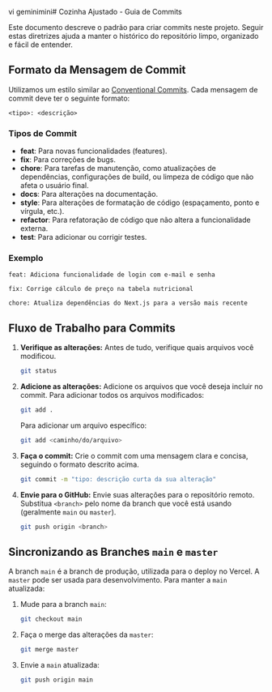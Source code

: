 vi geminimini# Cozinha Ajustado - Guia de Commits

Este documento descreve o padrão para criar commits neste projeto. Seguir estas diretrizes ajuda a manter o histórico do repositório limpo, organizado e fácil de entender.

## Formato da Mensagem de Commit

Utilizamos um estilo similar ao [Conventional Commits](https://www.conventionalcommits.org/). Cada mensagem de commit deve ter o seguinte formato:

```
<tipo>: <descrição>
```

### Tipos de Commit

*   **feat**: Para novas funcionalidades (features).
*   **fix**: Para correções de bugs.
*   **chore**: Para tarefas de manutenção, como atualizações de dependências, configurações de build, ou limpeza de código que não afeta o usuário final.
*   **docs**: Para alterações na documentação.
*   **style**: Para alterações de formatação de código (espaçamento, ponto e vírgula, etc.).
*   **refactor**: Para refatoração de código que não altera a funcionalidade externa.
*   **test**: Para adicionar ou corrigir testes.

### Exemplo

```
feat: Adiciona funcionalidade de login com e-mail e senha
```

```
fix: Corrige cálculo de preço na tabela nutricional
```

```
chore: Atualiza dependências do Next.js para a versão mais recente
```

## Fluxo de Trabalho para Commits

1.  **Verifique as alterações:**
    Antes de tudo, verifique quais arquivos você modificou.
    ```bash
    git status
    ```

2.  **Adicione as alterações:**
    Adicione os arquivos que você deseja incluir no commit. Para adicionar todos os arquivos modificados:
    ```bash
    git add .
    ```
    Para adicionar um arquivo específico:
    ```bash
    git add <caminho/do/arquivo>
    ```

3.  **Faça o commit:**
    Crie o commit com uma mensagem clara e concisa, seguindo o formato descrito acima.
    ```bash
    git commit -m "tipo: descrição curta da sua alteração"
    ```

4.  **Envie para o GitHub:**
    Envie suas alterações para o repositório remoto. Substitua `<branch>` pelo nome da branch que você está usando (geralmente `main` ou `master`).
    ```bash
    git push origin <branch>
    ```

## Sincronizando as Branches `main` e `master`

A branch `main` é a branch de produção, utilizada para o deploy no Vercel. A `master` pode ser usada para desenvolvimento. Para manter a `main` atualizada:

1.  Mude para a branch `main`:
    ```bash
    git checkout main
    ```
2.  Faça o merge das alterações da `master`:
    ```bash
    git merge master
    ```
3.  Envie a `main` atualizada:
    ```bash
    git push origin main
    ```

